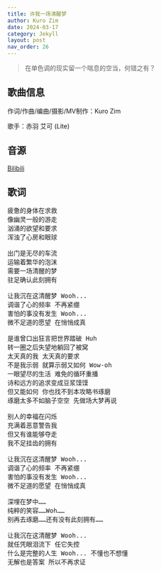 ```yaml
---
title: 许我一场清醒梦
author: Kuro Zim
date: 2024-03-17
category: Jekyll
layout: post
nav_order: 26
---
```


> 在单色调的现实留一个喘息的空当，何错之有？

## 歌曲信息

作词/作曲/编曲/摄影/MV制作：Kuro Zim

歌手：赤羽 艾可 (Lite)

## 音源

[Bilibili](https://www.bilibili.com/video/BV1xC411b79P)

## 歌词

<pre>
疲惫的身体在求救
像幽灵一般的游走
汹涌的欲望和要求
浑浊了心房和眼球

出门是无尽的车流
运输着繁华的泡沫
需要一场清醒的梦
驻足确认此刻拥有

让我沉在这清醒梦 Wooh...
调谐了心的频率 不再紧绷
害怕的事没有发生 Wooh...
微不足道的愿望 在悄悄成真

是谁曾口出狂言把世界踏破 Huh
转一圈之后失望地躺回了被窝
太天真的我 太天真的要求
不是我示弱 就算示弱又如何 Wow-oh
一眼望尽的生活 难免的循环重播
诗和远方的追求变成豆浆馍馍
但又能如何 你也找不到本攻略书琢磨
琢磨太多不如脑子空空 先做场大梦再说

别人的幸福在闪烁
充满着恶意警告我
但又有谁能够夺走
我不足挂齿的拥有

让我沉在这清醒梦 Wooh...
调谐了心的频率 不再紧绷
害怕的事没有发生 Wooh...
微不足道的愿望 在悄悄成真

深埋在梦中……
纯粹的笑容……Woh……
别再去琢磨……还有没有此刻拥有……

让我沉在这清醒梦 Wooh...
就任凭眼泪流下 任它失控
什么是完整的人生 Wooh... 不懂也不想懂
无解也是答案 所以不再求证
</pre>